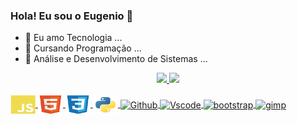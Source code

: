 ### Hola! Eu sou o Eugenio  👋



- 🔭 Eu amo Tecnologia ...
- 🌱 Cursando Programação ...
- 🤔 Análise e Desenvolvimento de Sistemas  ...



<div align="center">
  <a href="https://github.com/eugenioJesus">
  <img height="180em" src="https://github-readme-stats.vercel.app/api?username=eugenioJesus&show_icons=true&theme=cobalt&include_all_commits=true&count_private=true"/>
  <img height="180em" src="https://github-readme-stats.vercel.app/api/top-langs/?username=eugenioJesus&layout=compact&langs_count=7&theme=cobalt"/>
</div>

 
<div style="display: inline_block"><br>
  <img align="center" alt="Js" height="30" width="40" src="https://raw.githubusercontent.com/devicons/devicon/master/icons/javascript/javascript-plain.svg">
  
  <img align="center" alt="HTML" height="30" width="40" src="https://raw.githubusercontent.com/devicons/devicon/master/icons/html5/html5-original.svg">
  <img align="center" alt="CSS" height="30" width="40" src="https://raw.githubusercontent.com/devicons/devicon/master/icons/css3/css3-original.svg">
  <img align="center" alt="Python" height="30" width="40" src="https://raw.githubusercontent.com/devicons/devicon/master/icons/python/python-original.svg">
  <img align="center" alt="Github" height="30" width="40" src="https://cdn.jsdelivr.net/gh/devicons/devicon/icons/github/github-original.svg" />
  <img align="center" alt="Vscode" height="30" width="40" src="https://cdn.jsdelivr.net/gh/devicons/devicon/icons/vscode/vscode-original.svg" />
   <img align="center" alt="bootstrap" height="30" width="40" src="https://cdn.jsdelivr.net/gh/devicons/devicon/icons/bootstrap/bootstrap-original.svg" />
    <img align="center" alt="gimp" height="30" width="40" src="https://cdn.jsdelivr.net/gh/devicons/devicon/icons/gimp/gimp-original.svg"/>
  

  



  </div>
  
